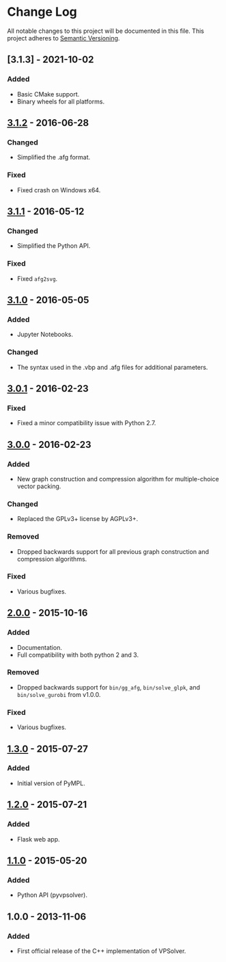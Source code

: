 # Change Log
All notable changes to this project will be documented in this file.
This project adheres to [Semantic Versioning](http://semver.org/).

## [3.1.3] - 2021-10-02

### Added
- Basic CMake support.
- Binary wheels for all platforms.

## [3.1.2] - 2016-06-28

### Changed
- Simplified the .afg format.

### Fixed
- Fixed crash on Windows x64.


## [3.1.1] - 2016-05-12

### Changed
- Simplified the Python API.

### Fixed
- Fixed `afg2svg`.


## [3.1.0] - 2016-05-05

### Added
- Jupyter Notebooks.

### Changed
- The syntax used in the .vbp and .afg files for additional parameters.


## [3.0.1] - 2016-02-23

### Fixed
- Fixed a minor compatibility issue with Python 2.7.


## [3.0.0] - 2016-02-23

### Added
- New graph construction and compression algorithm for multiple-choice vector packing.

### Changed
- Replaced the GPLv3+ license by AGPLv3+.

### Removed
- Dropped backwards support for all previous graph construction and compression algorithms.

### Fixed
- Various bugfixes.


## [2.0.0] - 2015-10-16

### Added
- Documentation.
- Full compatibility with both python 2 and 3.

### Removed
- Dropped backwards support for `bin/gg_afg`, `bin/solve_glpk`, and `bin/solve_gurobi` from v1.0.0.

### Fixed
- Various bugfixes.

## [1.3.0] - 2015-07-27

### Added
- Initial version of PyMPL.


## [1.2.0] - 2015-07-21

### Added
- Flask web app.


## [1.1.0] - 2015-05-20

### Added
- Python API (pyvpsolver).


## 1.0.0 - 2013-11-06

### Added
- First official release of the C++ implementation of VPSolver.

[Unreleased]: https://github.com/fdabrandao/vpsolver/compare/v3.1.2...H
[3.1.2]: https://github.com/fdabrandao/vpsolver/compare/v3.1.1...v3.1.2
[3.1.1]: https://github.com/fdabrandao/vpsolver/compare/v3.1.0...v3.1.1
[3.1.0]: https://github.com/fdabrandao/vpsolver/compare/v3.0.1...v3.1.0
[3.0.1]: https://github.com/fdabrandao/vpsolver/compare/v3.0.0...v3.0.1
[3.0.0]: https://github.com/fdabrandao/vpsolver/compare/v2.0.0...v3.0.0
[2.0.0]: https://github.com/fdabrandao/vpsolver/compare/v1.3.0...v2.0.0
[1.3.0]: https://github.com/fdabrandao/vpsolver/compare/v1.2.0...v1.3.0
[1.2.0]: https://github.com/fdabrandao/vpsolver/compare/v1.1.0...v1.2.0
[1.1.0]: https://github.com/fdabrandao/vpsolver/compare/v1.0.0...v1.1.0
